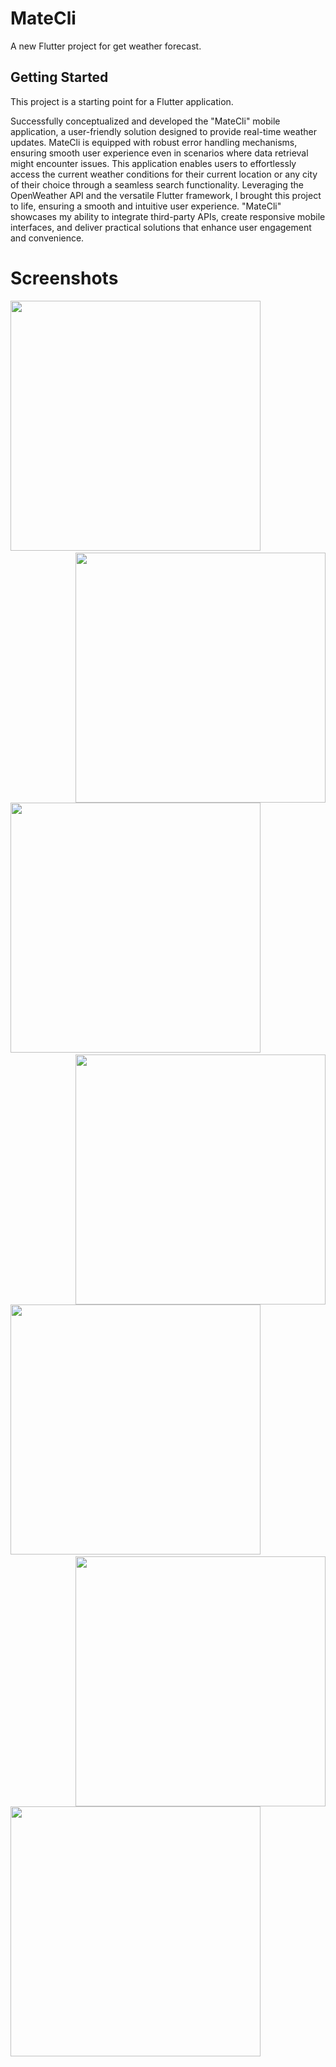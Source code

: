 # MateCli 

A new Flutter project for get weather forecast.

## Getting Started

This project is a starting point for a Flutter application.

Successfully conceptualized and developed the "MateCli" mobile application, a user-friendly solution designed to provide real-time weather updates. MateCli is equipped with robust error handling mechanisms, ensuring smooth user experience even in scenarios where data retrieval might encounter issues. This application enables users to effortlessly access the current weather conditions for their current location or any city of their choice through a seamless search functionality. Leveraging the OpenWeather API and the versatile Flutter framework, I brought this project to life, ensuring a smooth and intuitive user experience. "MateCli" showcases my ability to integrate third-party APIs, create responsive mobile interfaces, and deliver practical solutions that enhance user engagement and convenience.

# Screenshots
<img src="https://github.com/chaniru-puldith/EzyQuizzy-flutter-app/assets/131237062/524da7ce-0189-43ef-b933-6404d5f38533" width="400px">
<img src="https://github.com/chaniru-puldith/EzyQuizzy-flutter-app/assets/131237062/c3772f96-9ec3-49f8-960f-b649623d0e52" width="400px" align="right">&nbsp;&nbsp;<br><br>
<img src="https://github.com/chaniru-puldith/EzyQuizzy-flutter-app/assets/131237062/b6855625-ad76-4b34-839b-358902a6dcb4" width="400px">
<img src="https://github.com/chaniru-puldith/EzyQuizzy-flutter-app/assets/131237062/54038471-e6a8-46e1-8cd8-64de2c5c7ba2" width="400px" align="right">&nbsp;&nbsp;<br><br>
<img src="https://github.com/chaniru-puldith/EzyQuizzy-flutter-app/assets/131237062/26f3ca24-311f-4236-9e14-a0361422de4c" width="400px">
<img src="https://github.com/chaniru-puldith/EzyQuizzy-flutter-app/assets/131237062/7b100e74-2c27-40ae-b555-644377274d8d" width="400px" align="right">&nbsp;&nbsp;<br><br>
<img src="https://github.com/chaniru-puldith/EzyQuizzy-flutter-app/assets/131237062/69f423c1-1b8f-41c6-8403-58b9326725de" width="400px">
&nbsp;&nbsp;<br><br>
